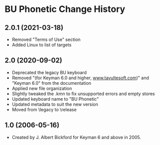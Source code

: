 BU Phonetic Change History
====================

2.0.1 (2021-03-18)
------------------
* Removed "Terms of Use" section
* Added Linux to list of targets

2.0 (2020-09-02)
----------------
* Deprecated the legacy BU keyboard
* Removed "(for Keyman 6.0 and higher, www.tavultesoft.com)" and "Keyman 6.0" from the documentation
* Applied new file organization
* Slightly tweaked the .kmn to fix unsupported errors and empty stores
* Updated keyboard name to "BU Phonetic"
* Updated metadata to suit the new version
* Moved from \legacy to \release

1.0 (2006-05-16)
----------------
* Created by J. Albert Bickford for Keyman 6 and above in 2005.
